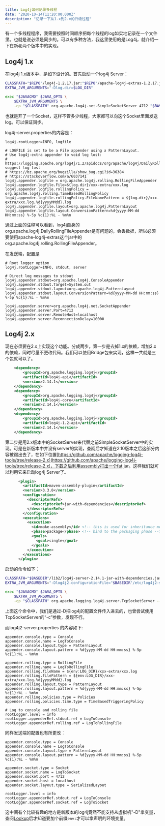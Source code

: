 ```yaml
---
title: Log4j如何记录多线程
date: "2020-10-14T11:20:00.000Z"
description: "记录一下从1.x到2.x的升级过程"
---
```


有一个多线程程序，我需要按照时间顺序把每个线程的log如实地记录在一个文件里。也就是说必须是同步的。可以有多种方法，我这里使用的是Log4j，就介绍一下在新老两个版本中的实现。

## Log4j 1.x
在log4j 1.x版本中，是如下设计的。首先启动一个log4j Server：

```bash
CLASSPATH="$REPO"/log4j-1.2.17.jar:"$REPO"/apache-log4j-extras-1.2.17.jar
EXTRA_JVM_ARGUMENTS="-Dlog.dir=$LOG_DIR"

exec "$JAVACMD" $JAVA_OPTS \
	$EXTRA_JVM_ARGUMENTS \
	-cp "$CLASSPATH" org.apache.log4j.net.SimpleSocketServer 4712 "$BASEDIR"/etc/log4j-server.properties
```
也就是开了一个Socket，这样不管多少线程，大家都可以向这个Socket里面发送log。可以保证同步。

log4j-server.properties的内容是：

```property
log4j.rootLogger=INFO, logfile

# LOGFILE is set to be a File appender using a PatternLayout.
# Use log4j-extra appender to void log lost: 
# https://logging.apache.org/log4j/1.2/apidocs/org/apache/log4j/DailyRollingFileAppender.html suggest log lost
# https://bz.apache.org/bugzilla/show_bug.cgi?id=36384
# https://stackoverflow.com/a/6037141
log4j.appender.logfile = org.apache.log4j.rolling.RollingFileAppender
log4j.appender.logfile.File=${log.dir}/xxx-extra/xxx.log
log4j.appender.logfile.rollingPolicy = org.apache.log4j.rolling.TimeBasedRollingPolicy
log4j.appender.logfile.rollingPolicy.FileNamePattern = ${log.dir}/xxx-extra/xxx.log.%d{yyyyMMdd}.log
log4j.appender.logfile.layout=org.apache.log4j.PatternLayout
log4j.appender.logfile.layout.ConversionPattern=%d{yyyy-MM-dd HH:mm:ss} %-5p %c{1}:%L - %m%n
```
通过上面的注释可以看到，log4j自身的org.apache.log4j.DailyRollingFileAppender是有问题的，会丢数据，所以必须要使用apache-log4j-extras这个jar中的org.apache.log4j.rolling.RollingFileAppender。

在发送端，配置是

```properties
# Root logger option
log4j.rootLogger=INFO, stdout, server

# Direct log messages to stdout
log4j.appender.stdout=org.apache.log4j.ConsoleAppender
log4j.appender.stdout.Target=System.out
log4j.appender.stdout.layout=org.apache.log4j.PatternLayout
log4j.appender.stdout.layout.ConversionPattern=%d{yyyy-MM-dd HH:mm:ss} %-5p %c{1}:%L - %m%n

log4j.appender.server=org.apache.log4j.net.SocketAppender
log4j.appender.server.Port=4712
log4j.appender.server.RemoteHost=localhost
log4j.appender.server.ReconnectionDelay=10000
```

## Log4j 2.x

现在必须要在2.x上实现这个功能。分成两步，第一步是去掉1.x的依赖，增加2.x的依赖，同时尽量不更改代码。我们可以使用Bridge包来实现，这样一共就是三个包就可以了。

```xml
    <dependency>
        <groupId>org.apache.logging.log4j</groupId>
        <artifactId>log4j-api</artifactId>
        <version>2.14.1</version>
    </dependency>         
    <dependency>
        <groupId>org.apache.logging.log4j</groupId>
        <artifactId>log4j-core</artifactId>
        <version>2.14.1</version>
    </dependency>  
    <dependency>
        <groupId>org.apache.logging.log4j</groupId>
        <artifactId>log4j-1.2-api</artifactId>
        <version>2.14.1</version>
    </dependency> 
```

第二步是用2.x版本中的SocketServer来代替之前SimpleSocketServer中的实现。可是在新版本中并没有server的实现，查阅后才知道在2.10版本之后这部分内容被踢出去了，在如下位置[https://github.com/apache/logging-log4j-tools/tree/release-2.x](https://github.com/apache/logging-log4j-tools/tree/release-2.x)，下载之后利用assembly打出一个fat jar。这样我们就可以利用它来启动log4j Server了。

```xml
      <plugin>
        <artifactId>maven-assembly-plugin</artifactId>
        <version>3.3.0</version>
        <configuration>
          <descriptorRefs>
            <descriptorRef>jar-with-dependencies</descriptorRef>
          </descriptorRefs>
        </configuration>
        <executions>
          <execution>
            <id>make-assembly</id> <!-- this is used for inheritance merges -->
            <phase>package</phase> <!-- bind to the packaging phase -->
            <goals>
              <goal>single</goal>
            </goals>
          </execution>
        </executions>
      </plugin> 
```

启动的命令如下：

```bash
CLASSPATH="$BASEDIR"/lib2/log4j-server-2.14.1-jar-with-dependencies.jar
EXTRA_JVM_ARGUMENTS="-Dlog4j2.configurationFile="$BASEDIR"/etc/log4j2-server.properties"

exec "$JAVACMD" $JAVA_OPTS \
	$EXTRA_JVM_ARGUMENTS \
	-cp "$CLASSPATH" org.apache.logging.log4j.server.TcpSocketServer --wire-format SERIALIZED -a localhost -p 4712
```
上面这个命令中，我们是通过-D把log4j的配置文件传入进去的，也曾尝试使用TcpSocketServer的“-c”参数，发现不行。


而log4j2-server.properties 的内容如下:

```properties
appender.console.type = Console
appender.console.name = LogToConsole
appender.console.layout.type = PatternLayout
appender.console.layout.pattern = %d{yyyy-MM-dd HH:mm:ss} %-5p %c{1}:%L - %m%n

appender.rolling.type = RollingFile
appender.rolling.name = LogToRollingFile
appender.rolling.fileName = ${env:LOG_DIR}/xxx-extra/xxx.log
appender.rolling.filePattern = ${env:LOG_DIR}/xxx-extra/xxx.log.%d{yyyyMMdd}.log
appender.rolling.layout.type = PatternLayout
appender.rolling.layout.pattern = %d{yyyy-MM-dd HH:mm:ss} %-5p %c{1}:%L - %m%n
appender.rolling.policies.type = Policies
appender.rolling.policies.time.type = TimeBasedTriggeringPolicy

# Log to console and rolling file
rootLogger.level = info
rootLogger.appenderRef.stdout.ref = LogToConsole
rootLogger.appenderRef.rolling.ref = LogToRollingFile
```

同样发送端的配置也有所更改：

```properties
appender.console.type = Console
appender.console.name = LogToConsole
appender.console.layout.type = PatternLayout
appender.console.layout.pattern = %d{yyyy-MM-dd HH:mm:ss} %-5p %c{1}:%L - %m%n

appender.socket.type = Socket
appender.socket.name = LogToSocket
appender.socket.port = 4712
appender.socket.host = localhost
appender.socket.layout.type = SerializedLayout

rootLogger.level = info
rootLogger.appenderRef.stdout.ref = LogToConsole
rootLogger.appenderRef.socket.ref = LogToSocket
```

这中间有个比较有趣的地方是新版本的log4j竟然不能支持从虚拟机"-D"拿变量，查阅[Lookup](https://logging.apache.org/log4j/2.x/manual/lookups.html)后才知道要加个前缀`env:`才可以拿声明的环境变量。
